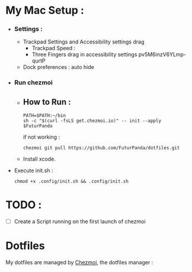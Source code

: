# My Mac Setup : 

- ### Settings : 
  - Trackpad Settings and Accessibility settings drag
    - Trackpad Speed :
    - Three Fingers drag in accessibility settings pv5M6inzV6YLmp-qurtP
  - Dock preferences : auto hide
- ### Run chezmoi
  - ## How to Run : 
    ```shell
    PATH=$PATH:~/bin
    sh -c "$(curl -fsLS get.chezmoi.io)" -- init --apply $FuturPanda
    ```

    if not working :
    ```shell
    chezmoi git pull https://github.com/FuturPanda/dotfiles.git
    ```
  - Install xcode.
- Execute init.sh :
    ```shell
    chmod +x .config/init.sh && .config/init.sh
    ```


# TODO :
- [ ] Create a Script running on the first launch of chezmoi 

# Dotfiles
My dotfiles are managed by [Chezmoi](https://www.chezmoi.io), the dotfiles manager : 



